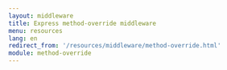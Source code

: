 ```yaml
---
layout: middleware
title: Express method-override middleware
menu: resources
lang: en
redirect_from: '/resources/middleware/method-override.html'
module: method-override
---
```

